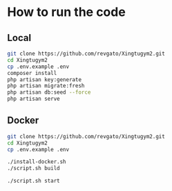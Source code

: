 # How to run the code
## Local

```sh
git clone https://github.com/revgato/Xingtugym2.git
cd Xingtugym2
cp .env.example .env
composer install
php artisan key:generate
php artisan migrate:fresh
php artisan db:seed --force
php artisan serve
```

## Docker

```sh
git clone https://github.com/revgato/Xingtugym2.git
cd Xingtugym2
cp .env.example .env

./install-docker.sh
./script.sh build

./script.sh start
```